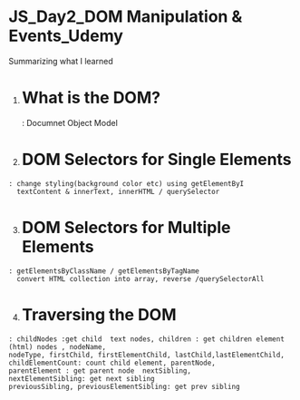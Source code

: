 # JS_Day2_DOM Manipulation & Events_Udemy
 Summarizing what I learned 

001. <h1>What is the DOM?</h1>: Documnet Object Model
002. <h1>DOM Selectors for Single Elements</h1>
    : change styling(background color etc) using getElementByI
      textContent & innerText, innerHTML / querySelector
003. <h1>DOM Selectors for Multiple Elements</h1>
    : getElementsByClassName / getElementsByTagName
      convert HTML collection into array, reverse /querySelectorAll
004. <h1>Traversing the DOM</h1>
    : childNodes :get child  text nodes, children : get children element (html) nodes , nodeName, 
    nodeType, firstChild, firstElementChild, lastChild,lastElementChild, 
    childElementCount: count child element, parentNode, 
    parentElement : get parent node  nextSibling, 
    nextElementSibling: get next sibling
    previousSibling, previousElementSibling: get prev sibling
